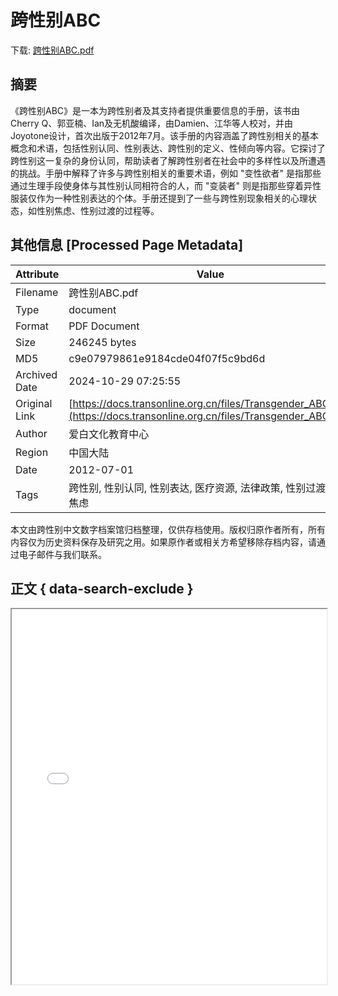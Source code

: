 # 跨性别ABC

<!-- tcd_download_link -->
下载: <a href="跨性别ABC.pdf" download>跨性别ABC.pdf</a>
<!-- tcd_download_link_end -->

## 摘要

<!-- tcd_abstract -->
《跨性别ABC》是一本为跨性别者及其支持者提供重要信息的手册，该书由Cherry Q、郭亚楠、Ian及无机酸编译，由Damien、江华等人校对，并由Joyotone设计，首次出版于2012年7月。该手册的内容涵盖了跨性别相关的基本概念和术语，包括性别认同、性别表达、跨性别的定义、性倾向等内容。它探讨了跨性别这一复杂的身份认同，帮助读者了解跨性别者在社会中的多样性以及所遭遇的挑战。手册中解释了许多与跨性别相关的重要术语，例如 "变性欲者" 是指那些通过生理手段使身体与其性别认同相符合的人，而 "变装者" 则是指那些穿着异性服装仅作为一种性别表达的个体。手册还提到了一些与跨性别现象相关的心理状态，如性别焦虑、性别过渡的过程等。

<!-- tcd_abstract_end -->

## 其他信息 [Processed Page Metadata]

| Attribute       | Value                                  |
|-----------------|----------------------------------------|
| Filename        | 跨性别ABC.pdf                             |
| Type            | document                                 |
| Format          | PDF Document                               |
| Size            | 246245 bytes                           |
| MD5             | c9e07979861e9184cde04f07f5c9bd6d                                  |
| Archived Date   | 2024-10-29 07:25:55                             |
| Original Link   | [https://docs.transonline.org.cn/files/Transgender_ABC.pdf](https://docs.transonline.org.cn/files/Transgender_ABC.pdf)                         |
| Author          | 爱白文化教育中心                               |
| Region          | 中国大陆                               |
| Date            | 2012-07-01                                 |
| Tags            | 跨性别, 性别认同, 性别表达, 医疗资源, 法律政策, 性别过渡, 性别焦虑                                 |

本文由跨性别中文数字档案馆归档整理，仅供存档使用。版权归原作者所有，所有内容仅为历史资料保存及研究之用。如果原作者或相关方希望移除存档内容，请通过电子邮件与我们联系。

## 正文 { data-search-exclude }

<!-- tcd_main_text -->
<iframe src="../跨性别ABC.pdf" width="100%" height="600px">
    <p>无法显示PDF，请下载查看。</p>
</iframe>
<!-- tcd_main_text_end -->

